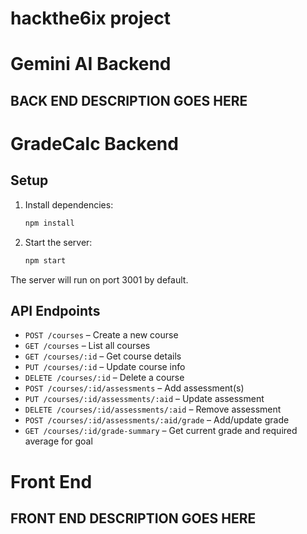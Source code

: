 # hackthe6ix project

# Gemini AI Backend
## BACK END DESCRIPTION GOES HERE ##

# GradeCalc Backend

## Setup

1. Install dependencies:
   ```bash
   npm install
   ```

2. Start the server:
   ```bash
   npm start
   ```

The server will run on port 3001 by default.

## API Endpoints

- `POST /courses` – Create a new course
- `GET /courses` – List all courses
- `GET /courses/:id` – Get course details
- `PUT /courses/:id` – Update course info
- `DELETE /courses/:id` – Delete a course
- `POST /courses/:id/assessments` – Add assessment(s)
- `PUT /courses/:id/assessments/:aid` – Update assessment
- `DELETE /courses/:id/assessments/:aid` – Remove assessment
- `POST /courses/:id/assessments/:aid/grade` – Add/update grade
- `GET /courses/:id/grade-summary` – Get current grade and required average for goal 


# Front End
## FRONT END DESCRIPTION GOES HERE ##
